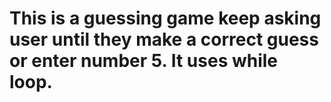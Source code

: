 # This is a guessing game keep asking user until they make a correct guess or enter number 5. It uses while loop.
